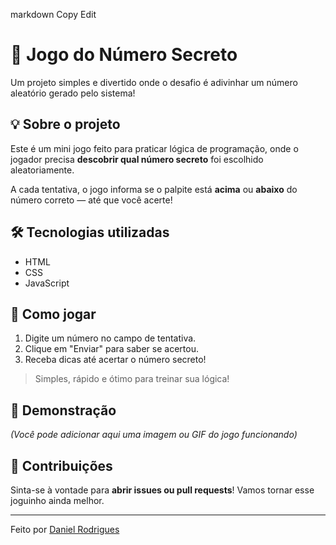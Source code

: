 
markdown
Copy
Edit
# 🎯 Jogo do Número Secreto

Um projeto simples e divertido onde o desafio é adivinhar um número aleatório gerado pelo sistema!

## 💡 Sobre o projeto

Este é um mini jogo feito para praticar lógica de programação, onde o jogador precisa **descobrir qual número secreto** foi escolhido aleatoriamente.

A cada tentativa, o jogo informa se o palpite está **acima** ou **abaixo** do número correto — até que você acerte!

## 🛠️ Tecnologias utilizadas

- HTML
- CSS
- JavaScript

## 🚀 Como jogar

1. Digite um número no campo de tentativa.
2. Clique em "Enviar" para saber se acertou.
3. Receba dicas até acertar o número secreto!

> Simples, rápido e ótimo para treinar sua lógica!

## 📸 Demonstração

*(Você pode adicionar aqui uma imagem ou GIF do jogo funcionando)*

## 🤝 Contribuições

Sinta-se à vontade para **abrir issues ou pull requests**! Vamos tornar esse joguinho ainda melhor.

---

Feito por [Daniel Rodrigues](https://github.com/Dan1e1rodrigues)
